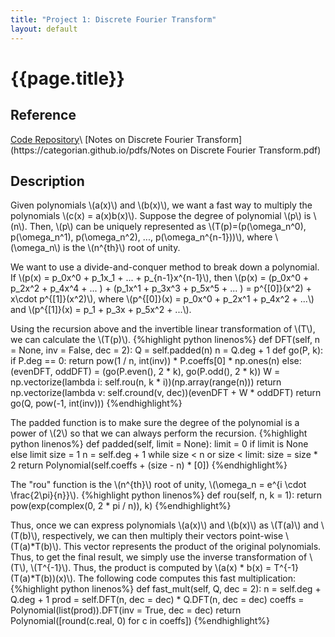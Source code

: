 ```yaml
---
title: "Project 1: Discrete Fourier Transform"
layout: default
---
```

<h1>{{page.title}}</h1>

<h2>Reference</h2>
<a href = "https://github.com/CategorIAN/CSCI_532_HW1">Code Repository</a>\
[Notes on Discrete Fourier Transform](https://categorian.github.io/pdfs/Notes on Discrete Fourier Transform.pdf)

<h2>Description</h2>
<p>
Given polynomials \(a(x)\) and \(b(x)\), we want a fast way to multiply the polynomials \(c(x) = a(x)b(x)\). Suppose the degree of polynomial \(p\) is \(n\). Then, \(p\) can be uniquely represented as \(T(p)=(p(\omega_n^0), p(\omega_n^1), p(\omega_n^2), ..., p(\omega_n^{n-1}))\), where \(\omega_n\) is the \(n^{th}\) root of unity. 
</p>

<p>
We want to use a divide-and-conquer method to break down a polynomial. If \(p(x) = p_0x^0 + p_1x_1 + ... + p_{n-1}x^{n-1}\), then \(p(x) = (p_0x^0 + p_2x^2 + p_4x^4 + ... ) + (p_1x^1 + p_3x^3 + p_5x^5 + ... ) = p^{[0]}(x^2) + x\cdot p^{[1]}(x^2)\), where \(p^{[0]}(x) = p_0x^0 + p_2x^1 + p_4x^2 + ...\) and \(p^{[1]}(x) = p_1 + p_3x + p_5x^2 + ...\).
</p>

<p>Using the recursion above and the invertible linear transformation of \(T\), we can calculate the \(T(p)\).
{%highlight python linenos%}
def DFT(self, n = None, inv = False, dec = 2):
  Q = self.padded(n)
  n = Q.deg + 1
  def go(P, k):
      if P.deg == 0:
          return pow(1 / n, int(inv)) * P.coeffs[0] * np.ones(n)
      else:
          (evenDFT, oddDFT) = (go(P.even(), 2 * k), go(P.odd(), 2 * k))
          W = np.vectorize(lambda i: self.rou(n, k * i))(np.array(range(n)))
          return np.vectorize(lambda v: self.cround(v, dec))(evenDFT + W * oddDFT)
  return go(Q, pow(-1, int(inv)))
{%endhighlight%}
</p>

<p>The padded function is to make sure the degree of the polynomial is a power of \(2\) so that we can always perform the recursion. 
{%highlight python linenos%}
def padded(self, limit = None):
  limit = 0 if limit is None else limit
  size = 1
  n = self.deg + 1
  while size < n or size < limit:
      size = size * 2
  return Polynomial(self.coeffs + (size - n) * [0])
{%endhighlight%}
</p>

<p>
The "rou" function is the \(n^{th}\) root of unity, \(\omega_n = e^{i \cdot \frac{2\pi}{n}}\).
{%highlight python linenos%}
def rou(self, n, k = 1):
  return pow(exp(complex(0, 2 * pi / n)), k)
{%endhighlight%}
</p>

<p>Thus, once we can express polynomials \(a(x)\) and \(b(x)\) as \(T(a)\) and \(T(b)\), respectively, we can then multiply their vectors point-wise \(T(a)*T(b)\). This vector represents the product of the original polynomials. Thus, to get the final result, we simply use the inverse transformation of \(T\), \(T^{-1}\). Thus, the product is computed by \(a(x) * b(x) = T^{-1}(T(a)*T(b))(x)\). The following code computes this fast multiplication:
{%highlight python linenos%}
def fast_mult(self, Q, dec = 2):
  n = self.deg + Q.deg + 1
  prod = self.DFT(n, dec = dec) * Q.DFT(n, dec = dec)
  coeffs = Polynomial(list(prod)).DFT(inv = True, dec = dec)
  return Polynomial([round(c.real, 0) for c in coeffs])
{%endhighlight%}
</p>
